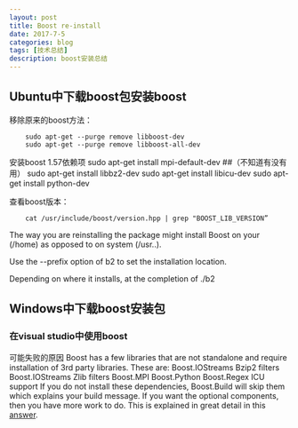 ```yaml
---
layout: post
title: Boost re-install
date: 2017-7-5
categories: blog
tags: [技术总结]
description: boost安装总结
---
```


## Ubuntu中下载boost包安装boost

移除原来的boost方法：

        sudo apt-get --purge remove libboost-dev 
        sudo apt-get --purge remove libboost-all-dev

安装boost 1.57依赖项
        sudo apt-get install mpi-default-dev ##（不知道有没有用）
        sudo apt-get install libbz2-dev
        sudo apt-get install libicu-dev
        sudo apt-get install python-dev


查看boost版本：

        cat /usr/include/boost/version.hpp | grep "BOOST_LIB_VERSION”


The way you are reinstalling the package might install Boost on your (/home) as opposed to on system (/usr..). 

Use the --prefix option of b2 to set the installation location.

Depending on where it installs, at the completion of ./b2

## Windows中下载boost安装包

### 在visual studio中使用boost

可能失败的原因
Boost has a few libraries that are not standalone and require installation of 3rd party libraries. These are:
Boost.IOStreams Bzip2 filters
Boost.IOStreams Zlib filters
Boost.MPI
Boost.Python
Boost.Regex ICU support
If you do not install these dependencies, Boost.Build will skip them which explains your build message. If you want the optional components, then you have more work to do. This is explained in great detail in this [answer](https://stackoverflow.com/questions/2629421/how-to-use-boost-in-visual-studio-2010/2655683#2655683).

